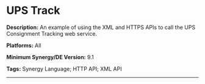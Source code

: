 # UPS Track

**Description:** An example of using the XML and HTTPS APIs to call the UPS Consignment Tracking web service.

**Platforms:** All

**Minimum Synergy/DE Version:** 9.1

**Tags:** Synergy Language; HTTP API; XML API

---
